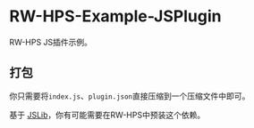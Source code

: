 # RW-HPS-Example-JSPlugin

RW-HPS JS插件示例。

## 打包

你只需要将`index.js`、`plugin.json`直接压缩到一个压缩文件中即可。

基于 [JSLib](https://github.com/RW-HPS/RW-HPS-JSLib)，你有可能需要在RW-HPS中预装这个依赖。